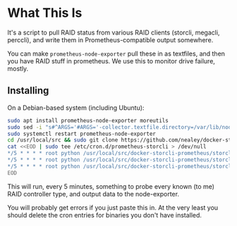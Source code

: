 What This Is
============

It's a script to pull RAID status from various RAID clients (storcli, megacli, perccli),
and write them in Prometheus-compatible output somewhere.

You can make `prometheus-node-exporter` pull these in as textfiles,
and then you have RAID stuff in prometheus.
We use this to monitor drive failure, mostly.

Installing
----------

On a Debian-based system (including Ubuntu):

``` sh
sudo apt install prometheus-node-exporter moreutils
sudo sed -i "s#^ARGS='#ARGS='-collector.textfile.directory=/var/lib/node-exporter #" /etc/defaults/prometheus-node-exporter
sudo systemctl restart prometheus-node-exporter
cd /usr/local/src && sudo git clone https://github.com/nealey/docker-storcli-prometheus
cat <<EOD | sudo tee /etc/cron.d/prometheus-storcli > /dev/null
*/5 * * * * root python /usr/local/src/docker-storcli-prometheus/storcli.py --storcli_path=/opt/MegaRAID/perccli/perccli64 | sponge /var/lib/node-exporter/perccli.prom
*/5 * * * * root python /usr/local/src/docker-storcli-prometheus/storcli.py --storcli_path=/opt/MegaRAID/storcli/storcli64 | sponge /var/lib/node-exporter/storcli.prom
*/5 * * * * root python /usr/local/src/docker-storcli-prometheus/storcli.py --storcli_path=/opt/MegaRAID/megacli/megacli64 | sponge /var/lib/node-exporter/megacli.prom
EOD
```

This will run, every 5 minutes, something to probe every known (to me) RAID controller type,
and output data to the node-exporter.

You will probably get errors if you just paste this in.
At the very least you should delete the cron entries for binaries you don't have installed.
